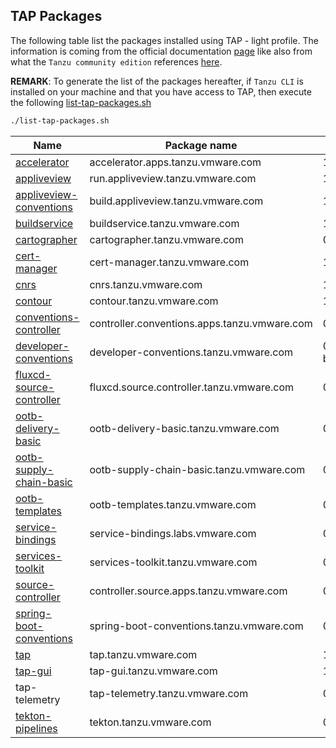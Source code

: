## TAP Packages

The following table list the packages installed using TAP - light profile. The information is coming from the official documentation [page](https://docs.vmware.com/en/Tanzu-Application-Platform/1.1/tap/GUID-components.html)
like also from what the `Tanzu community edition` references [here](https://github.com/vmware-tanzu/community-edition#packages).

**REMARK**: To generate the list of the packages hereafter, if `Tanzu CLI` is installed on your machine and that you have access to TAP, then execute the following [list-tap-packages.sh](scripts/list-tap-packages.sh)
```bash
./list-tap-packages.sh
```
| Name | Package name | Version |
| ---- | ------------ | -------- |
| [accelerator](https://docs.vmware.com/en/Application-Accelerator-for-VMware-Tanzu/1.0/acc-docs/GUID-index.html) | accelerator.apps.tanzu.vmware.com | 1.0.0 |
| [appliveview](https://docs.vmware.com/en/Application-Live-View-for-VMware-Tanzu/1.0/docs/GUID-index.html) | run.appliveview.tanzu.vmware.com | 1.0.1 |
| [appliveview-conventions](https://docs.vmware.com/en/Application-Live-View-for-VMware-Tanzu/1.0/docs/GUID-installing.html) | build.appliveview.tanzu.vmware.com | 1.0.1 |
| [buildservice](https://docs.vmware.com/en/Tanzu-Build-Service/1.4/vmware-tanzu-build-service-v14/GUID-index.html) | buildservice.tanzu.vmware.com | 1.4.2 |
| [cartographer](https://docs.vmware.com/en/Tanzu-Application-Platform/1.0/tap/GUID-scc-about.html) | cartographer.tanzu.vmware.com | 0.1.0 |
| [cert-manager](https://cert-manager.io/docs/) | cert-manager.tanzu.vmware.com | 1.5.3+tap.1 |
| [cnrs](https://docs.vmware.com/en/Cloud-Native-Runtimes-for-VMware-Tanzu/1.0/tanzu-cloud-native-runtimes-1-0/GUID-cnr-overview.html) | cnrs.tanzu.vmware.com | 1.1.0 |
| [contour](https://projectcontour.io/) | contour.tanzu.vmware.com | 1.18.2+tap.1 |
| [conventions-controller](https://docs.vmware.com/en/Tanzu-Application-Platform/1.0/tap/GUID-convention-service-about.html) | controller.conventions.apps.tanzu.vmware.com | 0.5.0 |
| [developer-conventions](https://docs.vmware.com/en/Tanzu-Application-Platform/1.0/tap/GUID-developer-conventions-about.html) | developer-conventions.tanzu.vmware.com | 0.5.0-build.1 |
| [fluxcd-source-controller](https://docs.vmware.com/en/Tanzu-Application-Platform/1.0/tap/GUID-source-controller-about.html) | fluxcd.source.controller.tanzu.vmware.com | 0.16.0 |
| [ootb-delivery-basic](https://docs.vmware.com/en/Tanzu-Application-Platform/1.0/tap/GUID-scc-ootb-delivery-basic.html) | ootb-delivery-basic.tanzu.vmware.com | 0.5.1 |
| [ootb-supply-chain-basic](https://docs.vmware.com/en/Tanzu-Application-Platform/1.0/tap/GUID-scc-ootb-supply-chain-basic.html) | ootb-supply-chain-basic.tanzu.vmware.com | 0.5.1 |
| [ootb-templates](https://docs.vmware.com/en/Tanzu-Application-Platform/1.0/tap/GUID-scc-ootb-templates.html) | ootb-templates.tanzu.vmware.com | 0.5.1 |
| [service-bindings](https://docs.vmware.com/en/Tanzu-Application-Platform/1.0/tap/GUID-service-bindings-about.html) | service-bindings.labs.vmware.com | 0.6.0 |
| [services-toolkit ](https://docs.vmware.com/en/Services-Toolkit-for-VMware-Tanzu/0.5/services-toolkit-0-5/GUID-overview.html)| services-toolkit.tanzu.vmware.com | 0.5.0 |
| [source-controller](https://docs.vmware.com/en/Tanzu-Application-Platform/1.0/tap/GUID-source-controller-about.html) | controller.source.apps.tanzu.vmware.com | 0.2.0 |
| [spring-boot-conventions](https://docs.vmware.com/en/Tanzu-Application-Platform/1.0/tap/GUID-install-components.html#install-spring-boot-conv) | spring-boot-conventions.tanzu.vmware.com | 0.3.0 |
| [tap]() | tap.tanzu.vmware.com | 1.0.0 |
| [tap-gui](https://docs.vmware.com/en/Tanzu-Application-Platform/1.0/tap/GUID-tap-gui-about.html) | tap-gui.tanzu.vmware.com | 1.0.1 |
| tap-telemetry | tap-telemetry.tanzu.vmware.com | 0.1.2 |
| [tekton-pipelines](https://tekton.dev/) | tekton.tanzu.vmware.com | 0.30.0 |

